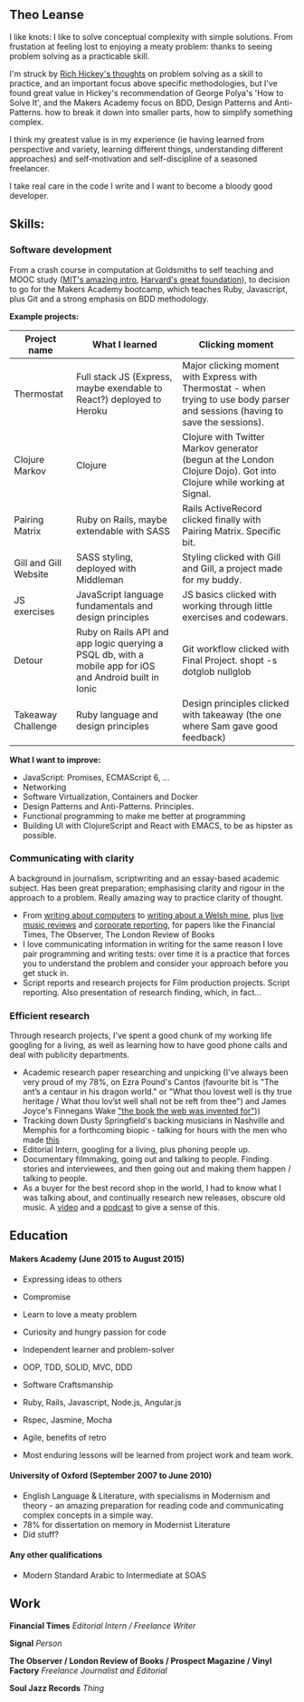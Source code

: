 ## Theo Leanse

I like knots: I like to solve conceptual complexity with simple solutions. From frustation at feeling lost to enjoying a meaty problem: thanks to seeing problem solving as a practicable skill.

I'm struck by [Rich Hickey's thoughts](https://www.youtube.com/watch?v=f84n5oFoZBc) on problem solving as a skill to practice, and an important focus above specific methodologies, but I've found great value in Hickey's recommendation of George Polya's 'How to Solve It', and the Makers Academy focus on BDD, Design Patterns and Anti-Patterns. how to break it down into smaller parts, how to simplify something complex.

I think my greatest value is in my experience (ie having learned from perspective and variety, learning different things, understanding different approaches) and self-motivation and self-discipline of a seasoned freelancer.

I take real care in the code I write and I want to become a bloody good developer.

## Skills:

### Software development

From a crash course in computation at Goldsmiths to self teaching and MOOC study ([MIT's amazing intro](https://www.edx.org/course/introduction-computer-science-mitx-6-00-1x-5), [Harvard's great foundation](https://www.edx.org/course/introduction-computer-science-harvardx-cs50x)), to decision to go for the Makers Academy bootcamp, which teaches Ruby, Javascript, plus Git and a strong emphasis on BDD methodology.

**Example projects:**

Project name | What I learned | Clicking moment
--- | --- | ---
Thermostat | Full stack JS (Express, maybe exendable to React?) deployed to Heroku | Major clicking moment with Express with Thermostat - when trying to use body parser and sessions (having to save the sessions).
Clojure Markov | Clojure | Clojure with Twitter Markov generator (begun at the London Clojure Dojo). Got into Clojure while working at Signal.
Pairing Matrix | Ruby on Rails, maybe extendable with SASS | Rails ActiveRecord clicked finally with Pairing Matrix. Specific bit.
Gill and Gill Website | SASS styling, deployed with Middleman | Styling clicked with Gill and Gill, a project made for my buddy.
JS exercises | JavaScript language fundamentals and design principles | JS basics clicked with working through little exercises and codewars.
Detour | Ruby on Rails API and app logic querying a PSQL db, with a mobile app for iOS and Android built in Ionic | Git workflow clicked with Final Project. shopt -s dotglob nullglob
Takeaway Challenge | Ruby language and design principles | Design principles clicked with takeaway (the one where Sam gave good feedback)

**What I want to improve:**

- JavaScript: Promises, ECMAScript 6, ...
- Networking
- Software Virtualization, Containers and Docker
- Design Patterns and Anti-Patterns. Principles.
- Functional programming to make me better at programming
- Building UI with ClojureScript and React with EMACS, to be as hipster as possible.

### Communicating with clarity

A background in journalism, scriptwriting and an essay-based academic subject. Has been great preparation; emphasising clarity and rigour in the approach to a problem. Really amazing way to practice clarity of thought.

- From [writing about computers](http://www.lrb.co.uk/blog/2014/12/05/theo-leanse/at-the-computer-farm) to [writing about a Welsh mine](http://www.ft.com/cms/s/0/f849863c-1a86-11e5-a130-2e7db721f996.html), plus [live music reviews](http://www.theguardian.com/music/2014/oct/05/sbtrkt-live-review-academy-brixton-more-sum-parts) and [corporate reporting](http://www.ft.com/cms/s/0/38d29230-ced2-11e4-893d-00144feab7de.html#axzz3kfONyBM1), for papers like the Financial Times, The Observer, The London Review of Books
- I love communicating information in writing for the same reason I love pair programming and writing tests: over time it is a practice that forces you to understand the problem and consider your approach before you get stuck in.
- Script reports and research projects for Film production projects. Script reporting. Also presentation of research finding, which, in fact...

### Efficient research

Through research projects, I've spent a good chunk of my working life googling for a living, as well as learning how to have good phone calls and deal with publicity departments.

- Academic research paper researching and unpicking (I've always been very proud of my 78%, on Ezra Pound's Cantos (favourite bit is "The ant’s a centaur in his dragon world." or "What thou lovest well is thy true heritage /
What thou lov’st well shall not be reft from thee") and James Joyce's Finnegans Wake ["the book the web was invented for"](http://www.theguardian.com/books/booksblog/2015/apr/28/finnegans-wake-james-joyce-modern-interpretations)))
- Tracking down Dusty Springfield's backing musicians in Nashville and Memphis for a forthcoming biopic - talking for hours with the men who made [this](https://www.youtube.com/watch?v=DjydOI4MEIw)
- Editorial Intern, googling for a living, plus phoning people up.
- Documentary filmmaking, going out and talking to people. Finding stories and interviewees, and then going out and making them happen / talking to people.
- As a buyer for the best record shop in the world, I had to know what I was talking about, and continually research new releases, obscure old music. A [video](https://vimeo.com/67873092) and a [podcast](http://www.thevinylfactory.com/vinyl-factory-releases/listen-to-a-new-vinyl-only-mix-from-legendary-uk-label-soul-jazz-records/) to give a sense of this.


## Education

#### Makers Academy (June 2015 to August 2015)

- Expressing ideas to others
- Compromise
- Learn to love a meaty problem
- Curiosity and hungry passion for code
- Independent learner and problem-solver
- OOP, TDD, SOLID, MVC, DDD
- Software Craftsmanship
- Ruby, Rails, Javascript, Node.js, Angular.js
- Rspec, Jasmine, Mocha

- Agile, benefits of retro
- Most enduring lessons will be learned from project work and team work.

#### University of Oxford (September 2007 to June 2010)

- English Language & Literature, with specialisms in Modernism and theory - an amazing preparation for reading code and communicating complex concepts in a simple way.
- 78% for dissertation on memory in Modernist Literature
- Did stuff?

#### Any other qualifications

- Modern Standard Arabic to Intermediate at SOAS

## Work

**Financial Times**
*Editorial Intern / Freelance Writer*

**Signal**
*Person*

**The Observer / London Review of Books / Prospect Magazine / Vinyl Factory**
*Freelance Journalist and Editorial*

**Soul Jazz Records**
*Thing*
